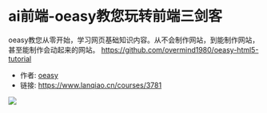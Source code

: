 # ai前端-oeasy教您玩转前端三剑客

oeasy教您从零开始，学习网页基础知识内容。从不会制作网站，到能制作网站，甚至能制作会动起来的网站。
https://github.com/overmind1980/oeasy-html5-tutorial

- 作者: [oeasy](https://www.lanqiao.cn/users/1190679/)
- 链接: https://www.lanqiao.cn/courses/3781

![](https://dn-simplecloud.shiyanlou.com/assets/1729057518121_960d31dc159bd21df3667ad762458aeb)